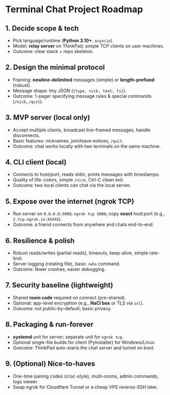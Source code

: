 # Terminal Chat Project Roadmap

## 1. Decide scope & tech
- Pick language/runtime (**Python 3.10+**, `asyncio`).
- Model: **relay server** on ThinkPad; simple TCP clients on user machines.
- Outcome: clear stack + repo skeleton.

## 2. Design the minimal protocol
- Framing: **newline-delimited** messages (simple) or **length-prefixed** (robust).
- Message shape: tiny JSON (`{type, nick, text, ts}`).
- Outcome: 1-pager specifying message rules & special commands (`/nick`, `/quit`).

## 3. MVP server (local only)
- Accept multiple clients, broadcast line-framed messages, handle disconnects.
- Basic features: nicknames, join/leave notices, `/quit`.
- Outcome: chat works locally with two terminals on the same machine.

## 4. CLI client (local)
- Connects to host/port, reads stdin, prints messages with timestamps.
- Quality of life: colors, simple `/nick`, Ctrl-C clean exit.
- Outcome: two local clients can chat via the local server.

## 5. Expose over the internet (ngrok TCP)
- Run server on `0.0.0.0:5000`; `ngrok tcp 5000`; copy **exact** host:port (e.g., `2.tcp.ngrok.io:XXXXX`).
- Outcome: a friend connects from anywhere and chats end-to-end.

## 6. Resilience & polish
- Robust reads/writes (partial reads), timeouts, keep-alive, simple rate-limit.
- Server logging (rotating file), basic `/who` command.
- Outcome: fewer crashes, easier debugging.

## 7. Security baseline (lightweight)
- Shared **room code** required on connect (pre-shared).
- Optional: app-level encryption (e.g., **NaCl box** or TLS via `ssl`).
- Outcome: not public-by-default; basic privacy.

## 8. Packaging & run-forever
- **systemd** unit for server; separate unit for `ngrok tcp`.
- Optional single-file builds for client (PyInstaller) for Windows/Linux.
- Outcome: ThinkPad auto-starts the chat server and tunnel on boot.

## 9. (Optional) Nice-to-haves
- One-time pairing codes (croc-style), multi-rooms, admin commands, logs viewer.
- Swap ngrok for Cloudflare Tunnel or a cheap VPS reverse-SSH later.
